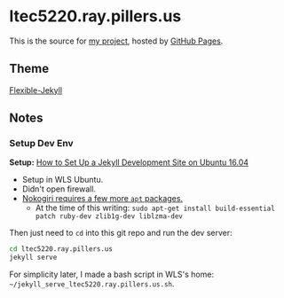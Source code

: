 # ltec5220.ray.pillers.us

This is the source for [my project](http://ltec5220.ray.pillers.us), hosted by [GitHub Pages](https://pages.github.com/).

## Theme

[Flexible-Jekyll](https://github.com/artemsheludko/flexible-jekyll)

## Notes

### Setup Dev Env

**Setup:** [How to Set Up a Jekyll Development Site on Ubuntu 16.04](https://www.digitalocean.com/community/tutorials/how-to-set-up-a-jekyll-development-site-on-ubuntu-16-04)

- Setup in WLS Ubuntu.
- Didn't open firewall.
- [Nokogiri requires a few more `apt` packages.](http://www.nokogiri.org/tutorials/installing_nokogiri.html#install_with_included_libraries__recommended_)
  - At the time of this writing: `sudo apt-get install build-essential patch ruby-dev zlib1g-dev liblzma-dev`

Then just need to `cd` into this git repo and run the dev server:

```bash
cd ltec5220.ray.pillers.us
jekyll serve
```

For simplicity later, I made a bash script in WLS's home: `~/jekyll_serve_ltec5220.ray.pillers.us.sh`.